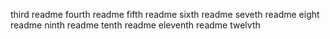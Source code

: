 third readme
fourth readme
fifth readme
sixth readme
seveth readme
eight readme
ninth readme
tenth readme
eleventh readme
twelvth
